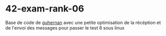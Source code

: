 # 42-exam-rank-06

Base de code de [guhernan](https://github.com/Spidfail/exam_rank_06) avec une petite optimisation de la récéption et de l'envoi des messages pour passer le test 8 sous linux
